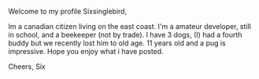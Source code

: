 Welcome to my profile Sixsinglebird, 

Im a canadian citizen living on the east coast.
I'm a amateur developer, still in school, and a beekeeper (not by trade).
I have 3 dogs, (I) had a fourth buddy but we recently lost him to old age.
11 years old and a pug is impressive.
Hope you enjoy what i have posted.

  Cheers,
Six

